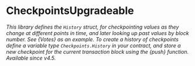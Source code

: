 # CheckpointsUpgradeable







*This library defines the `History` struct, for checkpointing values as they change at different points in time, and later looking up past values by block number. See {Votes} as an example. To create a history of checkpoints define a variable type `Checkpoints.History` in your contract, and store a new checkpoint for the current transaction block using the {push} function. _Available since v4.5._*



